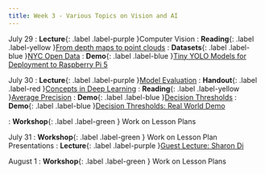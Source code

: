 ```yaml
---
title: Week 3 - Various Topics on Vision and AI
---
```


July 29
: **Lecture**{: .label .label-purple }Computer Vision
  : **Reading**{: .label .label-yellow }[From depth maps to point clouds](https://medium.com/yodayoda/from-depth-map-to-point-cloud-7473721d3f )
  : **Datasets**{: .label .label-blue }[NYC Open Data](https://data.cityofnewyork.us/Transportation/Automated-Traffic-Volume-Counts/7ym2-wayt/about_data )
  : **Demo**{: .label .label-blue }[Tiny YOLO Models for Deployment to Raspberry Pi 5](https://github.com/mkturkcan/yolov0)

July 30
: **Lecture**{: .label .label-purple }[Model Evaluation](#)
  : **Handout**{: .label .label-red }[Concepts in Deep Learning](https://drive.google.com/file/d/18Qt7eIgb_VKepUzsQlzW9hBCYPAb-85k/view?usp=drive_link)
  : **Reading**{: .label .label-yellow }[Average Precision](https://towardsdatascience.com/what-is-average-precision-in-object-detection-localization-algorithms-and-how-to-calculate-it-3f330efe697b)
  : **Demo**{: .label .label-blue }[Decision Thresholds](https://keremturkcan.com/projects/decision_thresholds.html)
  : **Demo**{: .label .label-blue }[Decision Thresholds: Real World Demo](https://keremturkcan.com/projects/decision_thresholds2.html)

: **Workshop**{: .label .label-green } Work on Lesson Plans

July 31
: **Workshop**{: .label .label-green } Work on Lesson Plan Presentations
: **Lecture**{: .label .label-purple }[Guest Lecture: Sharon Di](https://www.engineering.columbia.edu/faculty-staff/directory/sharon-di)

August 1
: **Workshop**{: .label .label-green } Work on Lesson Plans
